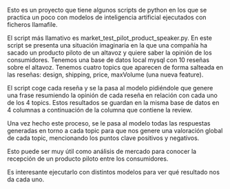 Esto es un proyecto que tiene algunos scripts de python en los que se practica un poco con modelos de inteligencia artificial ejecutados con ficheros llamafile. 

El script más llamativo es market_test_pilot_product_speaker.py. 
En este script se presenta una situación imaginaria en la que una compañía ha sacado un producto piloto de un altavoz y quiere saber la opinión de los consumidores. 
Tenemos una base de datos local mysql con 10 reseñas sobre el altavoz. Tenemos cuatro topics que aparecen de forma salteada en las reseñas: design, shipping, price, maxVolume (una nueva feature).

El script coge cada reseña y se la pasa al modelo pidiéndole que genere una frase resumiendo la opinión de cada reseña en relación con cada uno de los 4 topics. Estos resultados se guardan en la misma base de datos en 4 columnas a continuación de la columna que contiene la review.

Una vez hecho este proceso, se le pasa al modelo todas las respuestas generadas en torno a cada topic para que nos genere una valoración global de cada topic, mencionando los puntos clave positivos y negativos. 

Esto puede ser muy útil como análisis de mercado para conocer la recepción de un producto piloto entre los consumidores. 

Es interesante ejecutarlo con distintos modelos para ver qué resultado nos da cada uno.